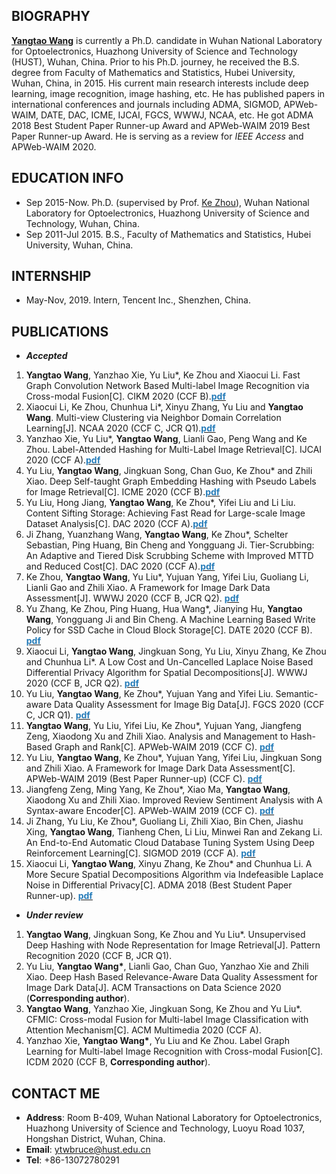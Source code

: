 ## BIOGRAPHY
**[Yangtao Wang](https://github.com/wangyangtao)** is currently a Ph.D. candidate in Wuhan National Laboratory for Optoelectronics, Huazhong University of Science and Technology (HUST), Wuhan, China. Prior to his Ph.D. journey, he received the B.S. degree from Faculty of Mathematics and Statistics, Hubei University, Wuhan, China, in 2015. His current main research interests include deep learning, image recognition, image hashing, etc. He has published papers in international conferences and journals including ADMA, SIGMOD, APWeb-WAIM, DATE, DAC, ICME, IJCAI, FGCS, WWWJ, NCAA, etc. He got ADMA 2018 Best Student Paper Runner-up Award and APWeb-WAIM 2019 Best Paper Runner-up Award. He is serving as a review for *IEEE Access* and APWeb-WAIM 2020.

## EDUCATION INFO
- Sep 2015-Now. Ph.D. (supervised by Prof. [Ke Zhou](http://faculty.hust.edu.cn/zhouke2/zh_CN/index.htm)), Wuhan National Laboratory for Optoelectronics, Huazhong University of Science and Technology, Wuhan, China.
- Sep 2011-Jul 2015. B.S., Faculty of Mathematics and Statistics, Hubei University, Wuhan, China.

## INTERNSHIP
- May-Nov, 2019. Intern, Tencent Inc., Shenzhen, China.

## PUBLICATIONS
- ***Accepted***
<ol>
 <li><strong>Yangtao Wang</strong>, Yanzhao Xie, Yu Liu*, Ke Zhou and Xiaocui Li. Fast Graph Convolution Network Based Multi-label Image Recognition via Cross-modal Fusion[C]. CIKM 2020 (CCF B).<a href="https://github.com/wangyangtao/wangyangtao.github.io/blob/master/non.pdf"><strong><font color="#267cb9">pdf</font></strong></a></li>  
 
 <li>Xiaocui Li, Ke Zhou, Chunhua Li*, Xinyu Zhang, Yu Liu and <strong>Yangtao Wang</strong>. Multi-view Clustering via Neighbor Domain Correlation Learning[J]. NCAA 2020 (CCF C, JCR Q1).<a href="https://github.com/wangyangtao/wangyangtao.github.io/blob/master/non.pdf"><strong><font color="#267cb9">pdf</font></strong></a></li>   
  
<li>Yanzhao Xie, Yu Liu*, <strong>Yangtao Wang</strong>, Lianli Gao, Peng Wang and Ke Zhou. Label-Attended Hashing for Multi-Label Image Retrieval[C]. IJCAI 2020 (CCF A).<a href="https://www.ijcai.org/Proceedings/2020/0133.pdf"><strong><font color="#267cb9">pdf</font></strong></a></li> 
  
<li>Yu Liu, <strong>Yangtao Wang</strong>, Jingkuan Song, Chan Guo, Ke Zhou* and Zhili Xiao. Deep Self-taught Graph Embedding Hashing with Pseudo Labels for Image Retrieval[C]. ICME 2020 (CCF B).<a href="https://ieeexplore.ieee.org/stamp/stamp.jsp?tp=&arnumber=9102819"><strong><font color="#267cb9">pdf</font></strong></a></li>

<li>Yu Liu, Hong Jiang, <strong>Yangtao Wang</strong>, Ke Zhou*, Yifei Liu and Li Liu. Content Sifting Storage: Achieving Fast Read for Large-scale Image Dataset Analysis[C]. DAC 2020 (CCF A).<a href="https://github.com/wangyangtao/wangyangtao.github.io/blob/master/non.pdf"><strong><font color="#267cb9">pdf</font></strong></a></li> 

<li>Ji Zhang, Yuanzhang Wang, <strong>Yangtao Wang</strong>, Ke Zhou*, Schelter Sebastian, Ping Huang, Bin Cheng and Yongguang Ji. Tier-Scrubbing: An Adaptive and Tiered Disk Scrubbing Scheme with Improved MTTD and Reduced Cost[C]. DAC 2020 (CCF A).<a href="https://github.com/wangyangtao/wangyangtao.github.io/blob/master/non.pdf"><strong><font color="#267cb9">pdf</font></strong></a></li>  

<li>Ke Zhou, <strong>Yangtao Wang</strong>, Yu Liu*, Yujuan Yang, Yifei Liu, Guoliang Li, Lianli Gao and Zhili Xiao. A Framework for Image Dark Data Assessment[J]. WWWJ 2020 (CCF B, JCR Q2). <a href="https://link.springer.com/content/pdf/10.1007/s11280-020-00779-x.pdf"><strong><font color="#267cb9">pdf</font></strong></a></li>

<li>Yu Zhang, Ke Zhou, Ping Huang, Hua Wang*, Jianying Hu, <strong>Yangtao Wang</strong>, Yongguang Ji and Bin Cheng. A Machine Learning Based Write Policy for SSD Cache in Cloud Block Storage[C]. DATE 2020 (CCF B). <a href="https://ieeexplore.ieee.org/stamp/stamp.jsp?tp=&arnumber=9116539"><strong><font color="#267cb9">pdf</font></strong></a></li>

<li>Xiaocui Li, <strong>Yangtao Wang</strong>, Jingkuan Song, Yu Liu, Xinyu Zhang, Ke Zhou and Chunhua Li*. A Low Cost and Un-Cancelled Laplace Noise Based Differential Privacy Algorithm for Spatial Decompositions[J]. WWWJ 2020 (CCF B, JCR Q2). <a href="https://link.springer.com/content/pdf/10.1007/s11280-019-00769-8.pdf"><strong><font color="#267cb9">pdf</font></strong></a></li>

<li>Yu Liu, <strong>Yangtao Wang</strong>, Ke Zhou*, Yujuan Yang and Yifei Liu. Semantic-aware Data Quality Assessment for Image Big Data[J]. FGCS 2020 (CCF C, JCR Q1). <a href="https://pdf.sciencedirectassets.com/271521/1-s2.0-S0167739X19X00096/1-s2.0-S0167739X19302304/main.pdf?X-Amz-Security-Token=IQoJb3JpZ2luX2VjEPn%2F%2F%2F%2F%2F%2F%2F%2F%2F%2FwEaCXVzLWVhc3QtMSJIMEYCIQCiekjElJEivTav8YVSuxGvMSDoOK%2Fk63awJavigtJVhAIhAJZPu79YfwAXNV9ImXSLx%2BYbwx1xwjjUex6OCa%2BpmYySKr0DCKL%2F%2F%2F%2F%2F%2F%2F%2F%2F%2FwEQAxoMMDU5MDAzNTQ2ODY1Igwk1aGjUtRt%2B%2F2JDLoqkQOH66e3fmEB3yoRZ0Hgil5u1IyPo%2BMsoCVSr3zD5YiCTR4hXSCUE7bQSaeuGxr%2Fg0i4doMqoshlYOHOTmy501gMmlpxGXrhxb7Z2WQftUfz2wtbNUXJBj7FGVOHIy0NcKR6JPg9lzLKIKwequatQvCJfik9h4lM%2Fk0JBpwCKAgDFEoXReIUqKhbb%2BY%2Bza0aYQHyt5LefG2POoTaCdv3vWYnnf86YMuKMv3yBoPvDVoQlhEIONDjOxxuzF5b%2BLHnwxj6gvd1Hg9glTXLVhKfqZ2a3gvO5OVfs8YrtKrUt1VBEc0eg5MjPF9anWRJF2a4VmK85H6aoWZJngQOcSt62Fwy0oGUwfqXFA60xjgtQsI7j4KidIBRQlljdOLfTaic2etK1qIOYVjwWRnDuXqRV0BJvdPq8yv6N2LVlbKgeFRvx7xOJ0wrsOs2knZ3GnJh7Z8XQSmPjltubXehsQbj%2F4GZ6JHngSbSteKsKeoRFZBGL7xJwCYDp39wBbiz9rQMPQZGnr5nm%2Bbad%2FZcPxFBypfHzzCo%2Frr4BTrqAdhlFUQyTPNWF34c6TQJIFzrUi9b%2FLkAfmdYj7oZOwRjgNeWK%2FYq2%2Bn0RylN8LKdIef8JPowycRzxrma7Dw8F3I3unE%2FzQgKVHcCkKa0npPXB9qNx5O%2B%2FU6xwiL8lpB7xhjbBEn8ydmbLV4YvV110bCGKROsV%2BTPiD3Iqu73qlPB6t9pLFakW9wbywPAPgbIVkbQbGHiM%2BCBxNxmjr48VDrZwM%2F0srT%2Bxw9n6kA69CfWC8TENahIlW24%2FrhAraFBqZIml69n6y%2BHqGjf19uWNzjxJcuRtfvD8nXkjY1nj%2FuJxR5WBKhWYdPI%2Fg%3D%3D&X-Amz-Algorithm=AWS4-HMAC-SHA256&X-Amz-Date=20200715T085121Z&X-Amz-SignedHeaders=host&X-Amz-Expires=300&X-Amz-Credential=ASIAQ3PHCVTYYC7MOT7N%2F20200715%2Fus-east-1%2Fs3%2Faws4_request&X-Amz-Signature=47e3f47c792928fa9d4296fadc0745dfda3b9de979c35d25936eef6cfe2e93c0&hash=340e462f58d579afd089a0419a682fa578477e7b8ce672bb70bffe85d48de4a2&host=68042c943591013ac2b2430a89b270f6af2c76d8dfd086a07176afe7c76c2c61&pii=S0167739X19302304&tid=spdf-ed1cb98f-959e-43e5-ab48-737bced045fc&sid=bf8fd3c755a69942242ac8b425f8a5f368b5gxrqb&type=client"><strong><font color="#267cb9">pdf</font></strong></a></li>


<li><strong>Yangtao Wang</strong>, Yu Liu, Yifei Liu, Ke Zhou*, Yujuan Yang, Jiangfeng Zeng, Xiaodong Xu and Zhili Xiao. Analysis and Management to Hash-Based Graph and Rank[C]. APWeb-WAIM 2019 (CCF C). <a href="https://link.springer.com/content/pdf/10.1007%2F978-3-030-26072-9_22.pdf"><strong><font color="#267cb9">pdf</font></strong></a></li>


<li>Yu Liu, <strong>Yangtao Wang</strong>, Ke Zhou*, Yujuan Yang, Yifei Liu, Jingkuan Song and Zhili Xiao. A Framework for Image Dark Data Assessment[C]. APWeb-WAIM 2019 (Best Paper Runner-up) (CCF C). <a href="https://link.springer.com/content/pdf/10.1007%2F978-3-030-26072-9_1.pdf"><strong><font color="#267cb9">pdf</font></strong></a></li>


<li>Jiangfeng Zeng, Ming Yang, Ke Zhou*, Xiao Ma, <strong>Yangtao Wang</strong>, Xiaodong Xu and Zhili Xiao. Improved Review Sentiment Analysis with A Syntax-aware Encoder[C]. APWeb-WAIM 2019 (CCF C). <a href="https://link.springer.com/content/pdf/10.1007%2F978-3-030-26075-0_6.pdf"><strong><font color="#267cb9">pdf</font></strong></a></li>


<li>Ji Zhang, Yu Liu, Ke Zhou*, Guoliang Li, Zhili Xiao, Bin Chen, Jiashu Xing, <strong>Yangtao Wang</strong>, Tianheng Chen, Li Liu, Minwei Ran and Zekang Li. An End-to-End Automatic Cloud Database Tuning System Using Deep Reinforcement Learning[C]. SIGMOD 2019 (CCF A). <a href="https://dl.acm.org/doi/pdf/10.1145/3299869.3300085"><strong><font color="#267cb9">pdf</font></strong></a></li>


<li>Xiaocui Li, <strong>Yangtao Wang</strong>, Xinyu Zhang, Ke Zhou* and Chunhua Li. A More Secure Spatial Decompositions Algorithm via Indefeasible Laplace Noise in Differential Privacy[C]. ADMA 2018 (Best Student Paper Runner-up). <a href="https://link.springer.com/content/pdf/10.1007%2F978-3-030-05090-0_19.pdf"><strong><font color="#267cb9">pdf</font></strong></a></li>

</ol>

- ***Under review***
<ol>
 <li><strong>Yangtao Wang</strong>, Jingkuan Song, Ke Zhou and Yu Liu*. Unsupervised Deep Hashing with Node Representation for Image Retrieval[J]. Pattern Recognition 2020 (CCF B, JCR Q1).</li> 

<li>Yu Liu, <strong>Yangtao Wang*</strong>, Lianli Gao, Chan Guo, Yanzhao Xie and Zhili Xiao. Deep Hash Based Relevance-Aware Data Quality Assessment
for Image Dark Data[J]. ACM Transactions on Data Science 2020 (<strong>Corresponding author</strong>).</li>

<li><strong>Yangtao Wang</strong>, Yanzhao Xie, Jingkuan Song, Ke Zhou and Yu Liu*. CFMIC: Cross-modal Fusion for Multi-label Image Classification with Attention Mechanism[C]. ACM Multimedia 2020 (CCF A).</li>

<li>Yanzhao Xie, <strong>Yangtao Wang*</strong>, Yu Liu and Ke Zhou. Label Graph Learning for Multi-label Image Recognition with Cross-modal Fusion[C]. ICDM 2020 (CCF B, <strong>Corresponding author</strong>).</li>
</ol>

## CONTACT ME
- **Address**: Room B-409, Wuhan National Laboratory for Optoelectronics, Huazhong University of Science and Technology, Luoyu Road 1037, Hongshan District, Wuhan, China.
- **Email**: ytwbruce@hust.edu.cn
- **Tel**: +86-13072780291
